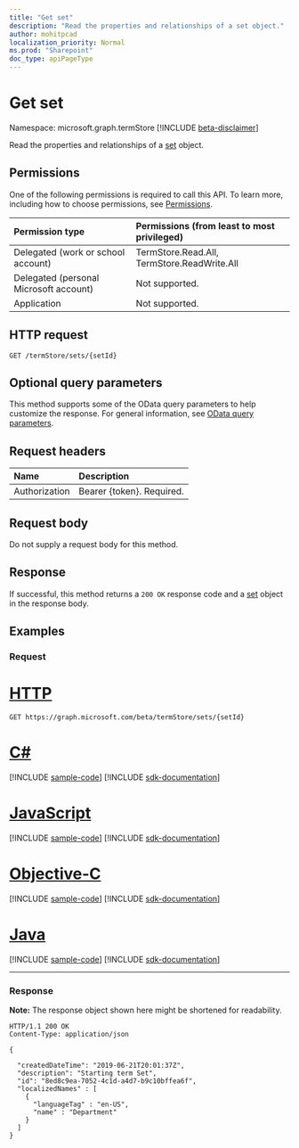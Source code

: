 ```yaml
---
title: "Get set"
description: "Read the properties and relationships of a set object."
author: mohitpcad
localization_priority: Normal
ms.prod: "Sharepoint"
doc_type: apiPageType
---
```


# Get set
Namespace: microsoft.graph.termStore
[!INCLUDE [beta-disclaimer](../../includes/beta-disclaimer.md)]

Read the properties and relationships of a [set](../resources/termstore-set.md) object.

## Permissions
One of the following permissions is required to call this API. To learn more, including how to choose permissions, see [Permissions](/graph/permissions-reference).

|Permission type|Permissions (from least to most privileged)|
|:---|:---|
|Delegated (work or school account) |TermStore.Read.All, TermStore.ReadWrite.All |
|Delegated (personal Microsoft account) | Not supported.    |
|Application | Not supported. |


## HTTP request

<!-- {
  "blockType": "ignored"
}
-->

``` http
GET /termStore/sets/{setId}
```

## Optional query parameters
This method supports some of the OData query parameters to help customize the response. For general information, see [OData query parameters](/graph/query-parameters).

## Request headers
|Name|Description|
|:---|:---|
|Authorization|Bearer {token}. Required.|

## Request body
Do not supply a request body for this method.

## Response

If successful, this method returns a `200 OK` response code and a [set](../resources/termstore-set.md) object in the response body.

## Examples

### Request

# [HTTP](#tab/http)
<!-- {
  "blockType": "request",
  "name": "get_set"
}-->

``` http
GET https://graph.microsoft.com/beta/termStore/sets/{setId}
```
# [C#](#tab/csharp)
[!INCLUDE [sample-code](../includes/snippets/csharp/get-set-csharp-snippets.md)]
[!INCLUDE [sdk-documentation](../includes/snippets/snippets-sdk-documentation-link.md)]

# [JavaScript](#tab/javascript)
[!INCLUDE [sample-code](../includes/snippets/javascript/get-set-javascript-snippets.md)]
[!INCLUDE [sdk-documentation](../includes/snippets/snippets-sdk-documentation-link.md)]

# [Objective-C](#tab/objc)
[!INCLUDE [sample-code](../includes/snippets/objc/get-set-objc-snippets.md)]
[!INCLUDE [sdk-documentation](../includes/snippets/snippets-sdk-documentation-link.md)]

# [Java](#tab/java)
[!INCLUDE [sample-code](../includes/snippets/java/get-set-java-snippets.md)]
[!INCLUDE [sdk-documentation](../includes/snippets/snippets-sdk-documentation-link.md)]

---



### Response
**Note:** The response object shown here might be shortened for readability.
<!-- {
  "blockType": "response",
  "truncated": true,
  "@odata.type": "microsoft.graph.termStore.set"
} -->

``` http
HTTP/1.1 200 OK
Content-Type: application/json

{

  "createdDateTime": "2019-06-21T20:01:37Z",  
  "description": "Starting term Set",
  "id": "8ed8c9ea-7052-4c1d-a4d7-b9c10bffea6f",
  "localizedNames" : [
    {
      "languageTag" : "en-US",
      "name" : "Department"
    }
  ]
}
```

[microsoft.graph.termStore.group]: ../resources/termstore-group.md
[microsoft.graph.termStore.set]: ../resources/termstore-set.md
[microsoft.graph.termStore.store]: ../resources/termstore-store.md

<!--
{
  "type": "#page.annotation",
  "description": "Get termSet entity in termStore",
  "keywords": "term,termStore",
  "section": "documentation",
  "tocPath": "termStore/Get termSet",
  "suppressions": [
  ]
}
-->


